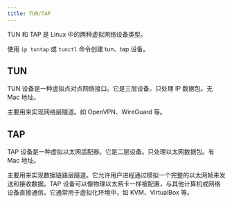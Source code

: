 ```yaml
---
title: TUN/TAP
---
```



TUN 和 TAP 是 Linux 中的两种虚拟网络设备类型。

使用 `ip tuntap` 或 `tunctl` 命令创建 tun、tap 设备。

## TUN

TUN 设备是一种虚拟点对点网络接口。它是三层设备。只处理 IP 数据包。无 Mac 地址。

主要用来实现网络层隧道。如 OpenVPN、WireGuard 等。

## TAP

TAP 设备是一种虚拟以太网适配器。它是二层设备。只处理以太网数据包。有 Mac 地址。

主要用来实现数据链路层隧道。它允许用户进程通过模拟一个完整的以太网帧来发送和接收数据。TAP 设备可以像物理以太网卡一样被配置，与其他计算机或网络设备直接通信。它通常用于虚拟化环境中，如 KVM、VirtualBox 等。
